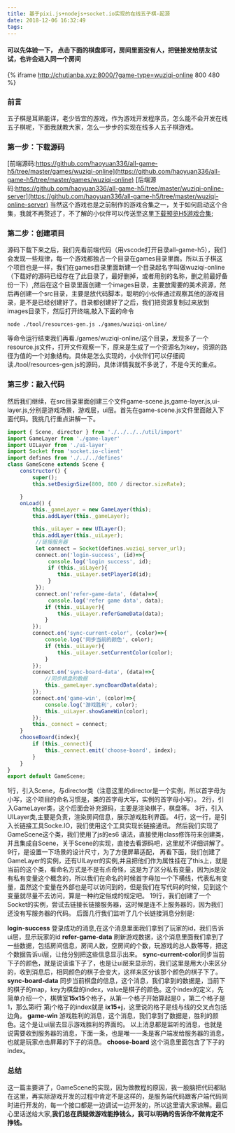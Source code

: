 ```yaml
---
title: 基于pixi.js+nodejs+socket.io实现的在线五子棋-起源
date: 2018-12-06 16:32:49
tags:
---
```

#### **可以先体验一下， 点击下面的棋盘即可，房间里面没有人，把链接发给朋友试试，也许会进入同一个房间**
{% iframe http://chutianba.xyz:8000/?game-type=wuziqi-online 800 480 %}
### **前言**
五子棋是耳熟能详，老少皆宜的游戏，作为游戏开发程序员，怎么能不会开发在线五子棋呢，下面我就教大家，怎么一步步的实现在线多人五子棋游戏。
### **第一步：下载源码**
[前端源码:https://github.com/haoyuan336/all-game-h5/tree/master/games/wuziqi-online](https://github.com/haoyuan336/all-game-h5/tree/master/games/wuziqi-online)
[后端源码:https://github.com/haoyuan336/all-game-h5/tree/master/wuziqi-online-server](https://github.com/haoyuan336/all-game-h5/tree/master/wuziqi-online-server)
当然这个游戏也是之前制作的游戏合集之一，关于如何启动这个合集，我就不再赘述了，不了解的小伙伴可以传送至这里[下载预览H5游戏合集](/2018/12/02/如何本地启动天霸的所有H5游戏/);

### **第二步：创建项目**
源码下载下来之后，我们先看前端代码（用vscode打开目录all-game-h5），我们会发现一些规律，每一个游戏都独占一个目录在games目录里面。所以五子棋这个项目也是一样，我们在games目录里面新建一个目录起名字叫做wuziqi-online（下载好的源码已经存在了此目录了，最好删掉，或者用别的名称，删之前最好备份一下）,然后在这个目录里面创建一个images目录，主要放需要的美术资源，然后再创建一个src目录，主要是放代码脚本，聪明的小伙伴通过观察其他的游戏目录，是不是已经创建好了。目录都创建好了之后，我们把资源复制过来放到images目录下，然后打开终端,敲入下面的命令
```
node ./tool/resources-gen.js ./games/wuziqi-online/
```
等命令运行结束我们再看./games/wuziqi-online/这个目录，发现多了一个resource.js文件，打开文件观察一下，原来是生成了一个资源名为key，资源的路径为值的一个对象结构。具体是怎么实现的，小伙伴们可以仔细阅读./tool/resources-gen.js的源码，具体详情我就不多说了，不是今天的重点。
### **第三步：敲入代码** ###
然后我们继续，在src目录里面创建三个文件game-scene.js,game-layer.js,ui-layer.js,分别是游戏场景，游戏层，ui层。首先在game-scene.js文件里面敲入下面代码。我挑几行重点讲解一下。
```js
import { Scene, director } from './../../../util/import'
import GameLayer from './game-layer'
import UILayer from './ui-layer'
import Socket from 'socket.io-client'
import defines from './../../defines'
class GameScene extends Scene {
    constructor() {
        super();
        this.setDesignSize(800, 800 / director.sizeRate);

    }
    onLoad() {
        this._gameLayer = new GameLayer(this);
        this.addLayer(this._gameLayer);

        this._uiLayer = new UILayer();
        this.addLayer(this._uiLayer);
         //链接服务器
         let connect = Socket(defines.wuziqi_server_url);
         connect.on('login-success', (id)=>{
             console.log('login success', id);
             if (this._uiLayer){
                this._uiLayer.setPlayerId(id);
             }
         });
         connect.on('refer-game-data', (data)=>{
             console.log('refer game data', data);
            if (this._uiLayer){
                this._uiLayer.referGameData(data);
            }
        });
        connect.on('sync-current-color', (color)=>{
            console.log('同步当前的颜色', color);
            if (this._uiLayer){
                this._uiLayer.setCurrentColor(color);
            }
        });
        connect.on('sync-board-data', (data)=>{
            //同步棋盘的数据
            this._gameLayer.syncBoardData(data);
        });
        connect.on('game-win', (color)=>{
            console.log('游戏胜利', color);
            this._uiLayer.showGameWin(color);
        });
        this._connect = connect;
    }
    chooseBoard(index){ 
        if (this._connect){
            this._connect.emit('choose-board', index);
        }
    }
}
export default GameScene;
```
1行，引入Scene，与director类（注意这里的director是一个实例，所以首字母为小写，这个项目的命名习惯是，类的首字母大写，实例的首字母小写）。
2行，引入GameLayer类，这个后面会补充源码，主要是渲染棋子，棋盘等。
3行，引入UILayer类,主要是负责，渲染房间信息，展示游戏胜利界面。
4行，这一行，是引入长链接工具Socke.IO，我们使用这个工具实现长链接通讯。
然后我们实现了GameScene这个类，我们使用了js的es6 语法，直接使用class修饰符来创建类，并且集成自Scene，关于Scene的实现，直接去看源码吧，这里就不详细讲解了。
9行，是设置一下场景的设计尺寸，为了方便屏幕适配，
再看下面，我们创建了GameLayer的实例，还有UILayer的实例,并且把他们作为属性挂在了this上，就是当前的这个类，看命名方式是不是有点奇怪，这是为了区分私有变量，因为js是没有私有变量这个概念的，所以我们在命名的时候首字母加一个下横线，代表私有变量，虽然这个变量在外部也是可以访问到的，但是我们在写代码的时候，见到这个变量就尽量不去访问，算是一种约定俗成的规定吧。
19行，我们创建了一个Socket的实例，尝试去链接长链接服务器，这时候是连不上服务器的，因为我们还没有写服务器的代码。
后面几行我们监听了几个长链接消息分别是:

**login-success** 登录成功的消息,在这个消息里面我们拿到了玩家的id，我们告诉ui层，显示玩家的id
**refer-game-data** 刷新游戏数据，这个消息里面我们拿到了一些数据，包括房间信息，房间人数，空房间的个数，玩游戏的总人数等等，把这个数据告诉ui层，让他分别把这些信息显示出来。
**sync-current-color**同步当前下子的颜色，就是说该谁下子了，也是让ui层来显示的，我们这里是用大小来区分的，收到消息后，相同颜色的棋子会变大，这样来区分该那个颜色的棋子下了。
**sync-board-data** 同步当前棋盘的信息，这个消息，我们拿到的数据是，当前下的棋子的map，key为棋盘的index，value是棋子的颜色。这个index的定义，先简单介绍一个，棋牌室**15x15**个格子，从第一个格子开始算起是0 ，第二个格子是1，那么第i行 第j个格子的index就是 **ix15+j**，这里说的格子是线与线的交叉点包括边角。
**game-win** 游戏胜利的消息，这个消息，我们拿到了数据是，胜利的颜色。这个是让ui层去显示游戏胜利的界面的。
以上消息都是监听的消息，也就是说需要收到服务器的消息，下面一条，也是唯一一条是客户端发给服务器的消息，也就是玩家点击屏幕的下子的消息。
**choose-board**
这个消息里面包含了下子的index。
### **总结**
这一篇主要讲了，GameScene的实现，因为做教程的原因，我一股脑把代码都贴在这里，再实际游戏开发的过程中肯定不是这样的，是服务端代码跟客户端代码同时进行开发的，每一个接口都是一边调试一边开发的，所以这里请大家谅解。最后心里话送给大家,**我们总在质疑做游戏能挣钱么，我可以明确的告诉你不做肯定不挣钱。**